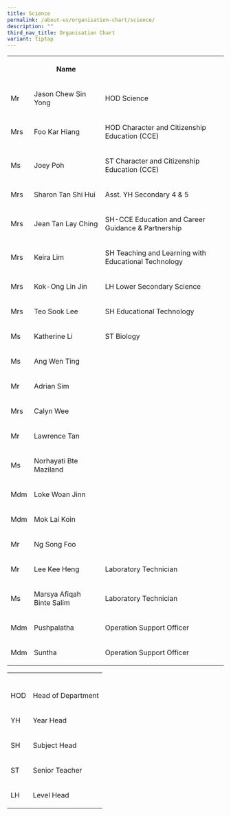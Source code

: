 ```yaml
---
title: Science
permalink: /about-us/organisation-chart/science/
description: ""
third_nav_title: Organisation Chart
variant: tiptap
---
```

<table><tbody><tr><th rowspan="1" colspan="1"><p></p></th><th rowspan="1" colspan="1"><p>Name</p></th><th rowspan="1" colspan="1"><p></p></th></tr><tr><td rowspan="1" colspan="1"><p>Mr</p></td><td rowspan="1" colspan="1"><p>Jason Chew Sin Yong</p></td><td rowspan="1" colspan="1"><p>HOD Science</p></td></tr><tr><td rowspan="1" colspan="1"><p>Mrs</p></td><td rowspan="1" colspan="1"><p>Foo Kar Hiang</p></td><td rowspan="1" colspan="1"><p>HOD Character and Citizenship Education (CCE)</p></td></tr><tr><td rowspan="1" colspan="1"><p>Ms</p></td><td rowspan="1" colspan="1"><p>Joey Poh</p></td><td rowspan="1" colspan="1"><p>ST Character and Citizenship Education (CCE)</p></td></tr><tr><td rowspan="1" colspan="1"><p>Mrs</p></td><td rowspan="1" colspan="1"><p>Sharon Tan Shi Hui</p></td><td rowspan="1" colspan="1"><p>Asst. YH Secondary 4 &amp; 5</p></td></tr><tr><td rowspan="1" colspan="1"><p>Mrs</p></td><td rowspan="1" colspan="1"><p>Jean Tan Lay Ching</p></td><td rowspan="1" colspan="1"><p>SH-CCE Education and Career Guidance &amp; Partnership</p></td></tr><tr><td rowspan="1" colspan="1"><p>Mrs</p></td><td rowspan="1" colspan="1"><p>Keira Lim</p></td><td rowspan="1" colspan="1"><p>SH Teaching and Learning with Educational Technology</p></td></tr><tr><td rowspan="1" colspan="1"><p>Mrs</p></td><td rowspan="1" colspan="1"><p>Kok-Ong Lin Jin</p></td><td rowspan="1" colspan="1"><p>LH&nbsp;Lower Secondary Science</p></td></tr><tr><td rowspan="1" colspan="1"><p>Mrs</p></td><td rowspan="1" colspan="1"><p>Teo Sook Lee</p></td><td rowspan="1" colspan="1"><p>SH Educational Technology</p></td></tr><tr><td rowspan="1" colspan="1"><p>Ms</p></td><td rowspan="1" colspan="1"><p>Katherine Li</p></td><td rowspan="1" colspan="1"><p>ST Biology</p></td></tr><tr><td rowspan="1" colspan="1"><p>Ms</p></td><td rowspan="1" colspan="1"><p>Ang Wen Ting</p></td><td rowspan="1" colspan="1"><p></p></td></tr><tr><td rowspan="1" colspan="1"><p>Mr</p></td><td rowspan="1" colspan="1"><p>Adrian Sim</p></td><td rowspan="1" colspan="1"><p></p></td></tr><tr><td rowspan="1" colspan="1"><p>Mrs</p></td><td rowspan="1" colspan="1"><p>Calyn Wee</p></td><td rowspan="1" colspan="1"><p></p></td></tr><tr><td rowspan="1" colspan="1"><p>Mr</p></td><td rowspan="1" colspan="1"><p>Lawrence Tan</p></td><td rowspan="1" colspan="1"><p></p></td></tr><tr><td rowspan="1" colspan="1"><p>Ms</p></td><td rowspan="1" colspan="1"><p>Norhayati Bte Maziland</p></td><td rowspan="1" colspan="1"><p></p></td></tr><tr><td rowspan="1" colspan="1"><p>Mdm</p></td><td rowspan="1" colspan="1"><p>Loke Woan Jinn</p></td><td rowspan="1" colspan="1"><p></p></td></tr><tr><td rowspan="1" colspan="1"><p>Mdm</p></td><td rowspan="1" colspan="1"><p>Mok Lai Koin</p></td><td rowspan="1" colspan="1"><p></p></td></tr><tr><td rowspan="1" colspan="1"><p>Mr </p></td><td rowspan="1" colspan="1"><p>Ng Song Foo</p></td><td rowspan="1" colspan="1"><p></p></td></tr><tr><td rowspan="1" colspan="1"><p>Mr</p></td><td rowspan="1" colspan="1"><p>Lee Kee Heng</p></td><td rowspan="1" colspan="1"><p>Laboratory Technician</p></td></tr><tr><td rowspan="1" colspan="1"><p>Ms</p></td><td rowspan="1" colspan="1"><p>Marsya Afiqah Binte Salim</p></td><td rowspan="1" colspan="1"><p>Laboratory Technician</p></td></tr><tr><td rowspan="1" colspan="1"><p>Mdm</p></td><td rowspan="1" colspan="1"><p>Pushpalatha</p></td><td rowspan="1" colspan="1"><p>Operation Support Officer</p></td></tr><tr><td rowspan="1" colspan="1"><p>Mdm</p></td><td rowspan="1" colspan="1"><p>Suntha</p></td><td rowspan="1" colspan="1"><p>Operation Support Officer</p></td></tr></tbody></table><table><tbody><tr><th rowspan="1" colspan="1"><p></p></th><th rowspan="1" colspan="1"><p></p></th></tr><tr><td rowspan="1" colspan="1"><p>HOD</p></td><td rowspan="1" colspan="1"><p>Head of Department</p></td></tr><tr><td rowspan="1" colspan="1"><p>YH</p></td><td rowspan="1" colspan="1"><p>Year Head</p></td></tr><tr><td rowspan="1" colspan="1"><p>SH</p></td><td rowspan="1" colspan="1"><p>Subject Head</p></td></tr><tr><td rowspan="1" colspan="1"><p>ST</p></td><td rowspan="1" colspan="1"><p>Senior Teacher</p></td></tr><tr><td rowspan="1" colspan="1"><p>LH</p></td><td rowspan="1" colspan="1"><p>Level Head</p></td></tr></tbody></table><p></p>